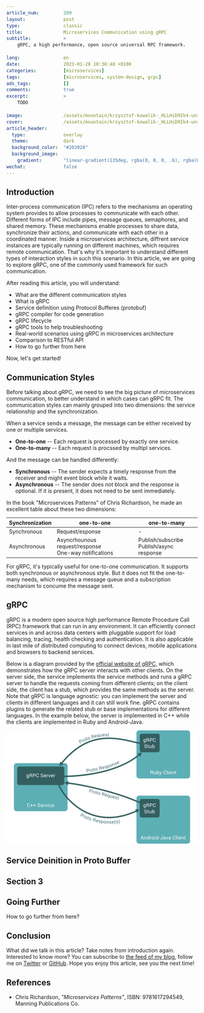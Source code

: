```yaml
---
article_num:         209
layout:              post
type:                classic
title:               Microservices Communication using gRPC
subtitle:            >
    gRPC, a high performance, open source universal RPC framework.

lang:                en
date:                2023-01-28 10:38:40 +0100
categories:          [microservices]
tags:                [microservices, system-design, grpc]
ads_tags:            []
comments:            true
excerpt:             >
    TODO

image:               /assets/mountain/krzysztof-kowalik-_HLLHiD9Ik4-unsplash.jpg
cover:               /assets/mountain/krzysztof-kowalik-_HLLHiD9Ik4-unsplash.jpg
article_header:
  type:              overlay
  theme:             dark
  background_color:  "#203028"
  background_image:
    gradient:        "linear-gradient(135deg, rgba(0, 0, 0, .6), rgba(0, 0, 0, .4))"
wechat:              false
---
```


## Introduction

Inter-process communication (IPC) refers to the mechanisms an operating system provides to allow processes to communicate with each other. Different forms of IPC include pipes, message queues, semaphores, and shared memory. These mechanisms enable processes to share data, synchronize their actions, and communicate with each other in a coordinated manner. Inside a microservices architecture, diffrent service instances are typically running on different machines, which requires remote communication. That's why it's important to understand different types of interaction styles in such this scenario. In this article, we are going to explore gRPC, one of the commonly used framework for such communication.

After reading this article, you will understand:

- What are the different communication styles
- What is gRPC
- Service definition using Protocol Bufferes (protobuf)
- gRPC compiler for code generation
- gRPC lifecycle
- gRPC tools to help troubleshooting
- Real-world scenarios using gRPC in microservices architecture
- Comparison to RESTful API
- How to go further from here

Now, let's get started!

## Communication Styles

Before talking about gRPC, we need to see the big picture of microservices communication, to better understand in which cases can gRPC fit. The communication styles can mainly grouped into two dimensions: the service relationship and the synchronization.

When a service sends a message, the message can be either received by one or multiple services.

* **One-to-one** -- Each request is processed by exactly one service.
* **One-to-many** -- Each request is procssed by multipl services.

And the message can be handled differently:

* **Synchronous** -- The sender expects a timely response from the receiver and might event block while it waits.
* **Asynchronous** -- The sender does not block and the response is optional. If it is present, it does not need to be sent immediately.

In the book "Microservices Patterns" of Chris Richardson, he made an excellent table about these two dimensions:

Synchronization | one-to-one | one-to-many
------------ | ---------- | -----------
Synchronous  | Request/esponse | -
Asynchronous | Asyncrhounous request/response<br>One-way notifications | Publish/subscribe<br>Publish/async response

For gRPC, it's typically useful for one-to-one communication. It supports both synchronous or asynchronous style. But it does not fit the one-to-many needs, which requires a message queue and a subscription mechanism to concume the message sent.

## gRPC

gRPC is a modern open source high performance Remote Procedure Call (RPC) framework that can run in any environment. It can efficiently connect services in and across data centers with pluggable support for load balancing, tracing, health checking and authentication. It is also applicable in last mile of distributed computing to connect devices, mobile applications and browsers to backend services.

Below is a diagram provided by the [official website of gRPC](https://grpc.io/docs/what-is-grpc/introduction/), which demonstrates how the gRPC server interacts with other clients. On the server side, the service implements the service methods and runs a gRPC server to handle the requests coming from different clients; on the client side, the client has a stub, which provides the same methods as the server. Note that gRPC is language agnostic: you can implement the server and clients in different languages and it can still work fine. gRPC contains plugins to generate the related stub or base implementations for different languages. In the example below, the server is implemented in C++ while the clients are implemented in Ruby and Android-Java.

<p align="center">
  <img src="/assets/grpc-overview.svg"
       alt="gRPC overview from https://grpc.io/docs/what-is-grpc/introduction/">
</p>

## Service Deinition in Proto Buffer



## Section 3

## Going Further

How to go further from here?

## Conclusion

What did we talk in this article? Take notes from introduction again.
Interested to know more? You can subscribe to [the feed of my blog](/feed.xml), follow me
on [Twitter](https://twitter.com/mincong_h) or
[GitHub](https://github.com/mincong-h/). Hope you enjoy this article, see you the next time!

## References

- Chris Richardson, _"Microservices Patterns"_, ISBN: 9781617294549, Manning Publications Co.
